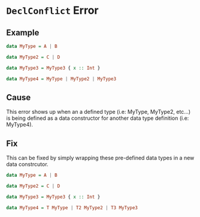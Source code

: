 # `DeclConflict` Error

## Example

```purescript
data MyType = A | B 

data MyType2 = C | D

data MyType3 = MyType3 { x :: Int }

data MyType4 = MyType | MyType2 | MyType3 
```

## Cause

This error shows up when an a defined type (i.e: MyType, MyType2, etc...) is being defined as a data constructor for another data type definition (i.e: MyType4). 

## Fix
This can be fixed by simply wrapping these pre-defined data types in a new data constrcutor.
```purescript
data MyType = A | B 

data MyType2 = C | D

data MyType3 = MyType3 { x :: Int }

data MyType4 = T MyType | T2 MyType2 | T3 MyType3 
```

